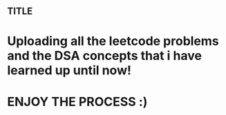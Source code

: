 ## TITLE
# Uploading all the leetcode problems and the DSA concepts that i have learned up until now!
# ENJOY THE PROCESS :)
